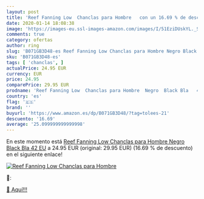 ```yaml
---
layout: post
title: 'Reef Fanning Low  Chanclas para Hombre   con un 16.69 % de descuento'
date: 2020-01-14 18:08:38
image: 'https://images-eu.ssl-images-amazon.com/images/I/51EziDUskYL._SL400_.jpg'
comments: true
category: ofertas
author: ring
slug: 'B071GB3D48-es Reef Fanning Low Chanclas para Hombre Negro Black Bla 42 EU'
sku: 'B071GB3D48-es'
tags: [ 'chanclas', ]
actualPrice: 24.95 EUR
currency: EUR
price: 24.95
comparePrice: 29.95 EUR
prodname: 'Reef Fanning Low  Chanclas para Hombre  Negro  Black Bla   42 EU'
country: 'es'
flag: '🇪🇸'
brand: ''
buyurl: 'https://www.amazon.es/dp/B071GB3D48/?tag=tolees-21'
descuento: '16.69'
average: '25.099999999999998'
---
```


En este momento está [Reef Fanning Low  Chanclas para Hombre  Negro  Black Bla   42 EU](https://www.amazon.es/dp/B071GB3D48/?tag=tolees-21) a 24.95 EUR (original: 29.95 EUR) (16.69 %  de descuento) en el siguiente enlace!

[![Reef Fanning Low  Chanclas para Hombre  ](https://images-eu.ssl-images-amazon.com/images/I/51EziDUskYL._SL400_.jpg)](https://www.amazon.es/dp/B071GB3D48/?tag=tolees-21)

🔎:


[🛒 Aquí!!!](https://www.amazon.es/dp/B071GB3D48/?tag=tolees-21)
